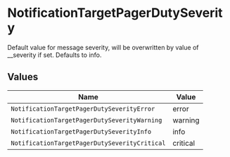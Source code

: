 # NotificationTargetPagerDutySeverity

Default value for message severity, will be overwritten by value of __severity if set. Defaults to info.


## Values

| Name                                          | Value                                         |
| --------------------------------------------- | --------------------------------------------- |
| `NotificationTargetPagerDutySeverityError`    | error                                         |
| `NotificationTargetPagerDutySeverityWarning`  | warning                                       |
| `NotificationTargetPagerDutySeverityInfo`     | info                                          |
| `NotificationTargetPagerDutySeverityCritical` | critical                                      |